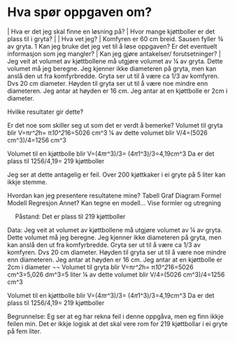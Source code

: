 # Hva spør oppgaven om? 
| Hva er det jeg skal finne en løsning på? |	Hvor mange kjøttboller er det plass til i gryta? |
| Hva vet jeg? |	Komfyren er 60 cm breid.  Sausen fyller ¾ av gryta.
1 Kan jeg bruke det jeg vet til å løse oppgaven? 
Er det eventuelt informasjon som jeg mangler? | 
Kan jeg gjøre antakelser/ forutsetninger? |
 	Jeg veit at volumet av kjøttbollene må utgjøre volumet av ¼ av gryta. Dette volumet må jeg beregne.
Jeg kjenner ikke diameteren på gryta, men kan anslå den ut fra komfyrbredde. Gryta ser ut til å være ca 1/3 av komfyren. Dvs 20 cm diameter. Høyden til gryta ser ut til å være noe mindre enn diameteren. Jeg antar at høyden er 16 cm.
Jeg antar at en kjøttbolle er 2cm i diameter.

Hvilke resultater gir dette?
 
Er det noe som skiller seg ut som det er verdt å bemerke?	Volumet til gryta blir 
V=π*r^2*h= π*10^2*16=5026 cm^3 
¼ av dette volumet blir V/4=(5026 cm^3)/4=1256 cm^3 

Volumet til en kjøttbolle blir 
V=(4*π*r^3)/3=  (4*π*1^3)/3=4,19cm^3 
Da er det plass til 1256/4,19= 219  kjøttboller 

Jeg ser at dette antagelig er feil. Over 200 kjøttkaker i ei gryte på 5 liter kan ikkje stemme. 

Hvordan kan jeg presentere resultatene mine?
	Tabell
	Graf
	Diagram
	Formel
	Modell 
	Regresjon 
	Annet?	Kan tegne en modell…
Vise formler og utregning

 
Påstand: Det er plass til 219 kjøttboller

Data:
Jeg veit at volumet av kjøttbollene må utgjøre volumet av ¼ av gryta. Dette volumet må jeg beregne.
Jeg kjenner ikke diameteren på gryta, men kan anslå den ut fra komfyrbredde. Gryta ser ut til å være ca 1/3 av komfyren. Dvs 20 cm diameter. Høyden til gryta ser ut til å være noe mindre enn diameteren. Jeg antar at høyden er 16 cm.
Jeg antar at en kjøttbolle er 2cm i diameter
¬¬
Volumet til gryta blir 
V=π*r^2*h= π*10^2*16=5026 cm^3=5,026 dm^3=5 liter 
¼ av dette volumet blir V/4=(5026 cm^3)/4=1256 cm^3 

Volumet til en kjøttbolle blir 
V=(4*π*r^3)/3=  (4*π*1^3)/3=4,19cm^3 
Da er det plass til 1256/4,19= 219  kjøttboller 


Begrunnelse:
Eg ser at eg har rekna feil i denne oppgåva, men eg finn ikkje feilen min. Det er ikkje logisk at det skal vere rom for 219 kjøttbollar i ei gryte på fem liter. 

